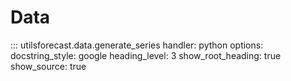 # Data


::: utilsforecast.data.generate_series
    handler: python
    options:
      docstring_style: google
      heading_level: 3
      show_root_heading: true
      show_source: true


